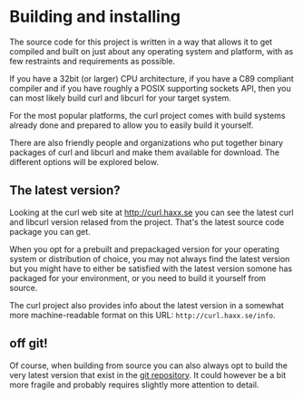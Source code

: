 # Building and installing

The source code for this project is written in a way that allows it to get
compiled and built on just about any operating system and platform, with as
few restraints and requirements as possible.

If you have a 32bit (or larger) CPU architecture, if you have a C89 compliant
compiler and if you have roughly a POSIX supporting sockets API, then you can
most likely build curl and libcurl for your target system.

For the most popular platforms, the curl project comes with build systems
already done and prepared to allow you to easily build it yourself.

There are also friendly people and organizations who put together binary
packages of curl and libcurl and make them available for download. The
different options will be explored below.

## The latest version?

Looking at the curl web site at http://curl.haxx.se you can see the latest
curl and libcurl version relased from the project. That's the latest source
code package you can get.

When you opt for a prebuilt and prepackaged version for your operating system
or distribution of choice, you may not always find the latest version but you
might have to either be satisfied with the latest version somone has packaged
for your environment, or you need to build it yourself from source.

The curl project also provides info about the latest version in a somewhat
more machine-readable format on this URL: `http://curl.haxx.se/info`.

## off git!

Of course, when building from source you can also always opt to build the very
latest version that exist in the [git
repository](https://github.com/curl/curl). It could however be a bit more
fragile and probably requires slightly more attention to detail.
